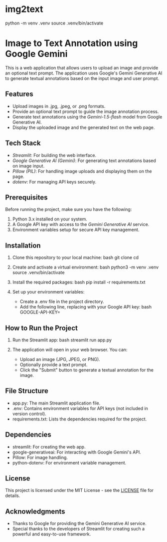 # img2text
python -m venv .venv
source .venv/bin/activate

# Image to Text Annotation using Google Gemini

This is a web application that allows users to upload an image and provide an optional text prompt. The application uses Google's Gemini Generative AI to generate textual annotations based on the input image and user prompt.

## Features

- Upload images in .jpg, .jpeg, or .png formats.
- Provide an optional text prompt to guide the image annotation process.
- Generate text annotations using the *Gemini-1.5-flash* model from Google Generative AI.
- Display the uploaded image and the generated text on the web page.

## Tech Stack

- *Streamlit*: For building the web interface.
- *Google Generative AI (Gemini)*: For generating text annotations based on image input.
- *Pillow (PIL)*: For handling image uploads and displaying them on the page.
- *dotenv*: For managing API keys securely.

## Prerequisites

Before running the project, make sure you have the following:

1. Python 3.x installed on your system.
2. A Google API key with access to the *Gemini Generative AI* service.
3. Environment variables setup for secure API key management.

## Installation

1. Clone this repository to your local machine:
    bash
    git clone <repository-url>
    cd <repository-directory>
    

2. Create and activate a virtual environment:
    bash
    python3 -m venv .venv
    source .venv/bin/activate
    

3. Install the required packages:
    bash
    pip install -r requirements.txt
    

4. Set up your environment variables:
   - Create a .env file in the project directory.
   - Add the following line, replacing <YOUR-API-KEY> with your Google API key:
     bash
     GOOGLE-API-KEY=<YOUR-API-KEY>
     

## How to Run the Project

1. Run the Streamlit app:
    bash
    streamlit run app.py
    

2. The application will open in your web browser. You can:
   - Upload an image (JPG, JPEG, or PNG).
   - Optionally provide a text prompt.
   - Click the "Submit" button to generate a textual annotation for the image.

## File Structure

- app.py: The main Streamlit application file.
- .env: Contains environment variables for API keys (not included in version control).
- requirements.txt: Lists the dependencies required for the project.

## Dependencies

- streamlit: For creating the web app.
- google-generativeai: For interacting with Google Gemini's API.
- Pillow: For image handling.
- python-dotenv: For environment variable management.

## License

This project is licensed under the MIT License - see the [LICENSE](LICENSE) file for details.

## Acknowledgments

- Thanks to Google for providing the Gemini Generative AI service.
- Special thanks to the developers of Streamlit for creating such a powerful and easy-to-use framework.